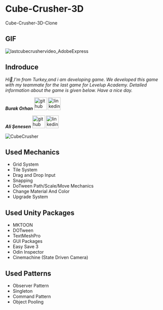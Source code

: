 # Cube-Crusher-3D
Cube-Crusher-3D-Clone


## GIF
![lastcubecrushervideo_AdobeExpress](https://user-images.githubusercontent.com/60696929/198413423-ea507e42-c1a7-4264-b47b-df7ece84a76a.gif)

## Indroduce
*Hi:punch:,I'm from Turkey,and i am developing game.*
*We developed this game with my teammate for the last game for Levelup Academy. Detailed information about the game is given below. Have a nice day.*

***Burak Orhan*** [<img src='https://user-images.githubusercontent.com/60696929/204922740-1a98d2f0-985b-4b43-be92-f8317e24bab4.png' alt='github' height='40' color='#6e5494'>](https://github.com/Burak-san)  [<img src='https://user-images.githubusercontent.com/60696929/204922759-d21ff92f-f122-4d94-ab68-c4e4c8e7301a.png' alt='linkedin' height='40'>](https://www.linkedin.com/in/burak-orhan-aohg2022//)

***Ali Şenesen*** [<img src='https://user-images.githubusercontent.com/60696929/204922740-1a98d2f0-985b-4b43-be92-f8317e24bab4.png' alt='github' height='40' color='#bd2c00'>](https://github.com/AliSenesen)  [<img src='https://user-images.githubusercontent.com/60696929/204922759-d21ff92f-f122-4d94-ab68-c4e4c8e7301a.png' alt='linkedin' height='40'>](https://www.linkedin.com/in/ali-%C5%9Fenesen-407491228/)


![CubeCrusher](https://user-images.githubusercontent.com/60696929/198413813-e845d304-037d-4882-8fd9-76bf172aa884.png)


## Used Mechanics 
- Grid System
- Tile System
- Drag and Drop Input
- Snapping
- DoTween Path/Scale/Move Mechanics
- Change Material And Color
- Upgrade System

## Used Unity Packages
- MKTOON
- DOTween
- TextMeshPro
- GUI Packages
- Easy Save 3
- Odin Inspector
- Cinemachine (State Driven Camera)

## Used Patterns
- Observer Pattern
- Singleton
- Command Pattern
- Object Pooling
